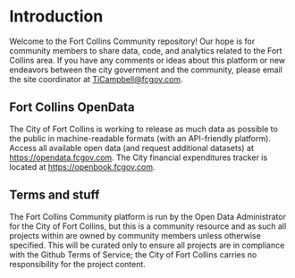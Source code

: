 # Introduction
Welcome to the Fort Collins Community repository! Our hope is for community members to share data, code, and analytics related to the Fort Collins area. If you have any comments or ideas about this platform or new endeavors between the city government and the community, please email the site coordinator at TiCampbell@fcgov.com.

## Fort Collins OpenData
The City of Fort Collins is working to release as much data as possible to the public in machine-readable formats (with an API-friendly platform). Access all available open data (and request additional datasets) at https://opendata.fcgov.com. The City financial expenditures tracker is located at https://openbook.fcgov.com.

## Terms and stuff
The Fort Collins Community platform is run by the Open Data Administrator for the City of Fort Collins, but this is a community resource and as such all projects within are owned by community members unless otherwise specified. This will be curated only to ensure all projects are in compliance with the Github Terms of Service; the City of Fort Collins carries no responsibility for the project content.
